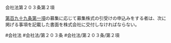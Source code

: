 会社法第２０３条第２項

[第百九十九条第一項](会社法＿＿＿＿第１９９条第１項)の募集に応じて募集株式の引受けの申込みをする者は、次に掲げる事項を記載した書面を株式会社に交付しなければならない。

#会社法
#会社法/第２０３条
#会社法/第２０３条/第２項
